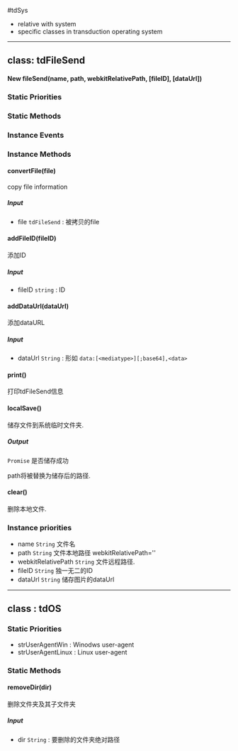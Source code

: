 #tdSys

- relative with system
- specific classes in transduction operating system

---

## class: tdFileSend

#### New fileSend(name, path, webkitRelativePath, [fileID], [dataUrl])

### Static Priorities

### Static Methods

### Instance Events

### Instance Methods

#### convertFile(file)

copy file information

##### Input

- file `tdFileSend` : 被拷贝的file

#### addFileID(fileID)

添加ID

##### Input

- fileID `string` : ID

#### addDataUrl(dataUrl)

添加dataURL

##### Input

- dataUrl `String` : 形如 `data:[<mediatype>][;base64],<data>`

#### print()

打印tdFileSend信息

#### localSave()

储存文件到系统临时文件夹. 

##### Output

`Promise` 是否储存成功

path将被替换为储存后的路径.

#### clear()

删除本地文件.

### Instance priorities

- name `String` 文件名
- path `String` 文件本地路径 webkitRelativePath=''
- webkitRelativePath `String` 文件远程路径. 
- fileID `String` 独一无二的ID
- dataUrl `String` 储存图片的dataUrl

----

## class : tdOS

### Static Priorities

- strUserAgentWin : Winodws user-agent
- strUserAgentLinux : Linux user-agent

### Static Methods

#### removeDir(dir)

删除文件夹及其子文件夹

##### Input

- dir `String` : 要删除的文件夹绝对路径